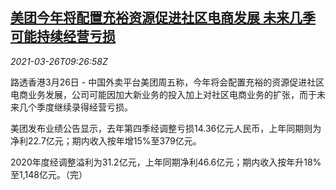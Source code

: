 <!--1616751062000-->
[美团今年将配置充裕资源促进社区电商发展 未来几季可能持续经营亏损](https://cn.reuters.com/article/meituan-resf-0326-idCNKBS2BI18Y)
------

<div><i>2021-03-26T09:26:58Z</i></div><p>路透香港3月26日 - 中国外卖平台美团周五称，今年将会配置充裕的资源促进社区电商业务发展，公司可能因加大新业务的投入加上对社区电商业务的扩张，而于未来几个季度继续录得经营亏损。</p><p>美团发布业绩公告显示，去年第四季经调整亏损14.36亿元人民币，上年同期则为净利22.7亿元；期内收入按年增15%至379亿元。</p><p>2020年度经调整溢利为31.2亿元，上年同期净利46.6亿元；期内收入按年升18%至1,148亿元。（完）</p>
